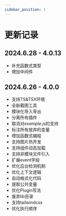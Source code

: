 ```yaml
---
sidebar_position: 1
---
```


# 更新记录


## 2024.6.28 - 4.0.13

* 补充函数式类型
* 增加中间件

## 2024.6.26 - 4.0.0

* 支持TS&TSX环境
* 全新截图工具
* 模块化导入导出
* 分离所有插件
* 取消对*example.js*的支持
* 标注所有放弃的变量
* 增加函数式编程
* 支持图片热开发
* 支持组件动态加载
* 支持非模块文件引入
* 扩展event字段
* 优化后台检测机制
* 优化上下文逻辑
* 自动格式化代码
* 提取公共变量
* 优化Plugin写法
* 废弃lib目录
* 支持tailwindcss
* 优化执行顺序
